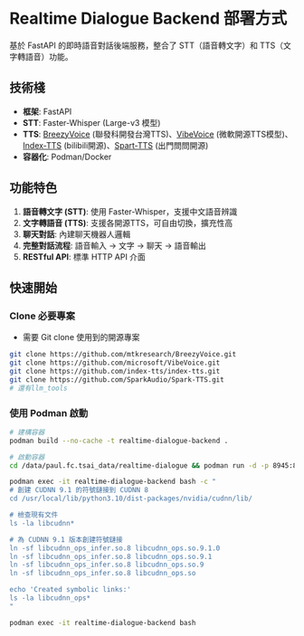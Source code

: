 # Realtime Dialogue Backend 部署方式

基於 FastAPI 的即時語音對話後端服務，整合了 STT（語音轉文字）和 TTS（文字轉語音）功能。

## 技術棧

- **框架**: FastAPI
- **STT**: Faster-Whisper (Large-v3 模型)
- **TTS**: [BreezyVoice](https://github.com/mtkresearch/BreezyVoice) (聯發科開發台灣TTS)、[VibeVoice](https://github.com/microsoft/VibeVoice) (微軟開源TTS模型)、[Index-TTS](https://github.com/index-tts/index-tts) (bilibili開源)、[Spart-TTS](https://github.com/SparkAudio/Spark-TTS) (出門問問開源)
- **容器化**: Podman/Docker

## 功能特色

1. **語音轉文字 (STT)**: 使用 Faster-Whisper，支援中文語音辨識
2. **文字轉語音 (TTS)**: 支援各開源TTS，可自由切換，擴充性高
3. **聊天對話**: 內建聊天機器人邏輯
4. **完整對話流程**: 語音輸入 → 文字 → 聊天 → 語音輸出
5. **RESTful API**: 標準 HTTP API 介面

## 快速開始

### Clone 必要專案
- 需要 Git clone 使用到的開源專案
```bash
git clone https://github.com/mtkresearch/BreezyVoice.git
git clone https://github.com/microsoft/VibeVoice.git
git clone https://github.com/index-tts/index-tts.git
git clone https://github.com/SparkAudio/Spark-TTS.git
# 還有llm_tools
```

### 使用 Podman 啟動
```bash
# 建構容器
podman build --no-cache -t realtime-dialogue-backend .

# 啟動容器
cd /data/paul.fc.tsai_data/realtime-dialogue && podman run -d -p 8945:8000 --gpus all -v ./backend:/app:z -v ./models:/app/models:z -e LD_LIBRARY_PATH="/usr/local/lib/python3.10/dist-packages/nvidia/cudnn/lib:/usr/local/lib/python3.10/dist-packages/ctranslate2.libs:/usr/local/nvidia/lib:/usr/local/nvidia/lib64" -e FIPS_MODE=0 -e OPENSSL_FIPS=0 -e LIBCRYPTO_FIPS=0 --name realtime-dialogue-backend realtime-dialogue-backend

podman exec -it realtime-dialogue-backend bash -c "
# 創建 CUDNN 9.1 的符號鏈接到 CUDNN 8
cd /usr/local/lib/python3.10/dist-packages/nvidia/cudnn/lib/

# 檢查現有文件
ls -la libcudnn*

# 為 CUDNN 9.1 版本創建符號鏈接
ln -sf libcudnn_ops_infer.so.8 libcudnn_ops.so.9.1.0
ln -sf libcudnn_ops_infer.so.8 libcudnn_ops.so.9.1
ln -sf libcudnn_ops_infer.so.8 libcudnn_ops.so.9
ln -sf libcudnn_ops_infer.so.8 libcudnn_ops.so

echo 'Created symbolic links:'
ls -la libcudnn_ops*
"

podman exec -it realtime-dialogue-backend bash
```